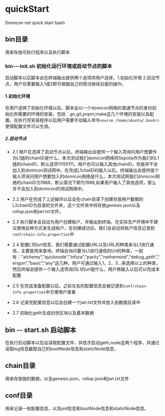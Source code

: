 # quickStart
Domicon net quick start bash


## bin目录
用来存放可执行程序以及执行脚本

### bin---init.sh 初始化运行环境或启动节点的脚本

启动脚本以后脚本会在终端输出提供两个选项供用户选择，1.初始化环境  2.启动节点，用户仅需要输入1或2即可根据自己的情况继续后面的操作。
#### 1.初始化环境

在用户选择了初始化环境以后，脚本会以一个domicon网络的普通节点的身份初始化所需要的环境的安装，包括：go,git,pnpm,make这几个环境的安装以及配置。在执行完安装程序以后用户需要手动输入命令`source /home/ubuntu/.bashrc`使得配置文件可以生效。

##### 2.启动节点

- 2.1 用户在选择了启动节点以后，终端输出会提供一个输入项询问用户想要作为L1链的chainID是什么，本次测试我们domicon网络将Sepolia作为我们的L1链的chainID，默认选项11155111，用户也可以输入其他chainID，但是并不会加入到domicon测试网中。在完成L1chaiID的输入以后，终端输出会提供提个输入项询问用户想要加入的domicon网络是什么，本次测试网我们domicon网络的chainID为1988，默认情况下即为1988,如果用户输入了其他选项，那么并不会加入到domicon的测试网络中。

- 2.2 用户在完成了上述操作以后会在chain目录下创建存放用户数据的L2chainID为目录的文件夹，这个文件夹中将存放genesis.json以及rollup.json和jwt.txt文件。
- 2.3 执行脚本会自动为用户创建账户，并输出到终端，在实际生产环境中不建议使用此种方式来生成账户，在创建成功后，我们会自动将账户信息记录到`conf/chain-info.properties`中
- 2.4 配置L1的url信息，我们需要通过配置URL以及URL的种类来与L1进行通信，主要是用来查询，终端会询问要与L1进行通信的Url的种类，一般有："alchemy","quicknode","infura","parity","nethermind","debug_geth","erigon","basic","any"这几种。用户可通过输入1，2，3...来选择以上的种类，然后终端会提供一个输入选项询问L1的url是什么，用户再输入以后可以完成本配置
- 2.5 在完成准备配置以后，之前左右的配置信息会被记录到`conf/chain-info.properties`中方便用户查看
- 2.6 记录完配置信息以后会创建一个jwt.txt文件并放入到数据目录中
- 2.7 初始化geth生成创世区块以及基本数据


## bin -- start.sh 启动脚本
   在执行启动脚本以后会读取配置文件，并依次启动geth,node这两个程序，并通过读取log信息截取自己的bootNode信息和staticNode信息。 

## chain目录
用来存放链的数据，以及genesis.json，rollup.json和jwt.txt文件

## conf目录
用来记录一些配置信息，以及pid信息和bootNode信息和staticNode信息。



